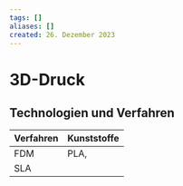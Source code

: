 ```yaml
---
tags: []
aliases: []
created: 26. Dezember 2023
---
```


# 3D-Druck

## Technologien und Verfahren

| Verfahren | Kunststoffe |
| --------- | ----------- |
| FDM       | PLA,             |
| SLA       |             |
